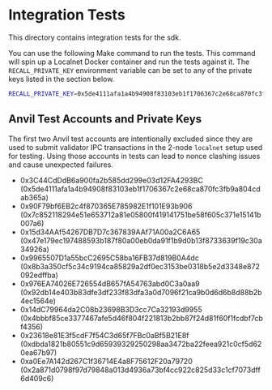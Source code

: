 # Integration Tests

This directory contains integration tests for the sdk.

You can use the following Make command to run the tests. This command will spin up a Localnet Docker container and run
the tests against it. The `RECALL_PRIVATE_KEY` environment variable can be set to any of the private keys listed in the
section below.

```bash
RECALL_PRIVATE_KEY=0x5de4111afa1a4b94908f83103eb1f1706367c2e68ca870fc3fb9a804cdab365a make test-sdk
```

## Anvil Test Accounts and Private Keys

The first two Anvil test accounts are intentionally excluded since they are used to submit validator IPC transactions in
the 2-node `localnet` setup used for testing. Using those accounts in tests can lead to nonce clashing issues and cause
unexpected failures.

- 0x3C44CdDdB6a900fa2b585dd299e03d12FA4293BC (0x5de4111afa1a4b94908f83103eb1f1706367c2e68ca870fc3fb9a804cdab365a)
- 0x90F79bf6EB2c4f870365E785982E1f101E93b906 (0x7c852118294e51e653712a81e05800f419141751be58f605c371e15141b007a6)
- 0x15d34AAf54267DB7D7c367839AAf71A00a2C6A65 (0x47e179ec197488593b187f80a00eb0da91f1b9d0b13f8733639f19c30a34926a)
- 0x9965507D1a55bcC2695C58ba16FB37d819B0A4dc (0x8b3a350cf5c34c9194ca85829a2df0ec3153be0318b5e2d3348e872092edffba)
- 0x976EA74026E726554dB657fA54763abd0C3a0aa9 (0x92db14e403b83dfe3df233f83dfa3a0d7096f21ca9b0d6d6b8d88b2b4ec1564e)
- 0x14dC79964da2C08b23698B3D3cc7Ca32193d9955 (0x4bbbf85ce3377467afe5d46f804f221813b2bb87f24d81f60f1fcdbf7cbf4356)
- 0x23618e81E3f5cdF7f54C3d65f7FBc0aBf5B21E8f (0xdbda1821b80551c9d65939329250298aa3472ba22feea921c0cf5d620ea67b97)
- 0xa0Ee7A142d267C1f36714E4a8F75612F20a79720 (0x2a871d0798f97d79848a013d4936a73bf4cc922c825d33c1cf7073dff6d409c6)
